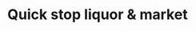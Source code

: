 ---
title: "Quick stop liquor & market"
url: /covina/quick-stop-liquor-und-market/
shop: Spirituosen
---